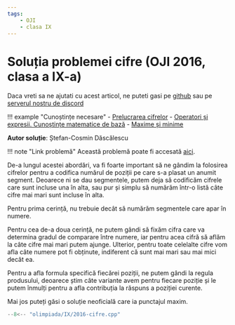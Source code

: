 ```yaml
---
tags:
    - OJI
    - clasa IX
---
```


# Soluția problemei cifre (OJI 2016, clasa a IX-a)

Daca vreti sa ne ajutati cu acest articol, ne puteti gasi pe [github](https://github.com/roalgo-discord/arhiva-educationala) sau pe [serverul nostru de discord](https://discord.gg/vdDRSmg3fC)

!!! example "Cunoștințe necesare"
    - [Prelucrarea cifrelor](../usor/digits-manipulation.md)
    - [Operatori și expresii. Cunoștințe matematice de bază](../cppintro/basic-math.md)
    - [Maxime și minime](../usor/digits-manipulation.md)

**Autor soluție**: Ștefan-Cosmin Dăscălescu

!!! note "Link problemă"
    Această problemă poate fi accesată [aici](https://kilonova.ro/problems/864/). 

De-a lungul acestei abordări, va fi foarte important să ne gândim la folosirea
cifrelor pentru a codifica numărul de poziții pe care s-a plasat un anumit
segment. Deoarece ni se dau segmentele, putem deja să codificăm cifrele care
sunt incluse una în alta, sau pur și simplu să numărăm într-o listă câte cifre
mai mari sunt incluse în alta.

Pentru prima cerință, nu trebuie decât să numărăm segmentele care apar în numere.

Pentru cea de-a doua cerință, ne putem gândi să fixăm cifra care va determina
gradul de comparare între numere, iar pentru acea cifră să aflăm la câte cifre
mai mari putem ajunge. Ulterior, pentru toate celelalte cifre vom afla câte
numere pot fi obținute, indiferent că sunt mai mari sau mai mici decât ea.

Pentru a afla formula specifică fiecărei poziții, ne putem gândi la regula
produsului, deoarece știm câte variante avem pentru fiecare poziție și le putem
înmulți pentru a afla contribuția la răspuns a poziției curente.

Mai jos puteți găsi o soluție neoficială care ia punctajul maxim.

```cpp
--8<-- "olimpiada/IX/2016-cifre.cpp"
```